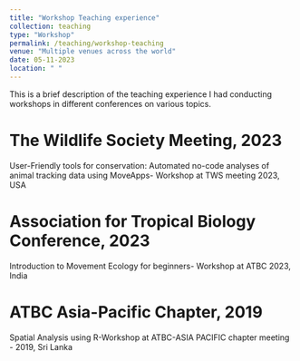 ```yaml
---
title: "Workshop Teaching experience"
collection: teaching
type: "Workshop"
permalink: /teaching/workshop-teaching
venue: "Multiple venues across the world"
date: 05-11-2023
location: " "
---
```


This is a brief description of the teaching experience I had conducting workshops in different conferences on various topics. 

The Wildlife Society Meeting, 2023
======
User-Friendly tools for conservation: Automated no-code analyses of animal tracking data using MoveApps- Workshop at TWS meeting 2023, USA

Association for Tropical Biology Conference, 2023
======
Introduction to Movement Ecology for beginners- Workshop at ATBC 2023, India

ATBC Asia-Pacific Chapter, 2019
======
Spatial Analysis using R-Workshop at ATBC-ASIA PACIFIC chapter meeting - 2019, Sri Lanka
